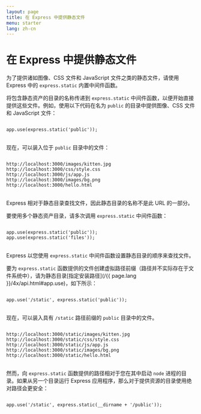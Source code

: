 ```yaml
---
layout: page
title: 在 Express 中提供静态文件
menu: starter
lang: zh-cn
---
```

<!---
 Copyright (c) 2016 StrongLoop, IBM, and Express Contributors
 License: MIT
-->

# 在 Express 中提供静态文件

为了提供诸如图像、CSS 文件和 JavaScript 文件之类的静态文件，请使用 Express 中的 `express.static` 内置中间件函数。

将包含静态资产的目录的名称传递到 `express.static` 中间件函数，以便开始直接提供这些文件。例如，使用以下代码在名为 `public` 的目录中提供图像、CSS 文件和 JavaScript 文件：

<pre>
<code class="language-javascript" translate="no">
app.use(express.static('public'));
</code>
</pre>

现在，可以装入位于 `public` 目录中的文件：

<pre>
<code class="language-javascript" translate="no">
http://localhost:3000/images/kitten.jpg
http://localhost:3000/css/style.css
http://localhost:3000/js/app.js
http://localhost:3000/images/bg.png
http://localhost:3000/hello.html
</code>
</pre>

<div class="doc-box doc-info">
Express 相对于静态目录查找文件，因此静态目录的名称不是此 URL 的一部分。
</div>

要使用多个静态资产目录，请多次调用 `express.static` 中间件函数：

<pre>
<code class="language-javascript" translate="no">
app.use(express.static('public'));
app.use(express.static('files'));
</code>
</pre>

Express 以您使用 `express.static` 中间件函数设置静态目录的顺序来查找文件。

要为 `express.static` 函数提供的文件创建虚拟路径前缀（路径并不实际存在于文件系统中），请为静态目录[指定安装路径](/{{ page.lang }}/4x/api.html#app.use)，如下所示：

<pre>
<code class="language-javascript" translate="no">
app.use('/static', express.static('public'));
</code>
</pre>

现在，可以装入具有 `/static` 路径前缀的 `public` 目录中的文件。

<pre>
<code class="language-javascript" translate="no">
http://localhost:3000/static/images/kitten.jpg
http://localhost:3000/static/css/style.css
http://localhost:3000/static/js/app.js
http://localhost:3000/static/images/bg.png
http://localhost:3000/static/hello.html
</code>
</pre>

然而，向 `express.static` 函数提供的路径相对于您在其中启动 `node` 进程的目录。如果从另一个目录运行 Express 应用程序，那么对于提供资源的目录使用绝对路径会更安全：

<pre>
<code class="language-javascript" translate="no">
app.use('/static', express.static(__dirname + '/public'));
</code>
</pre>
